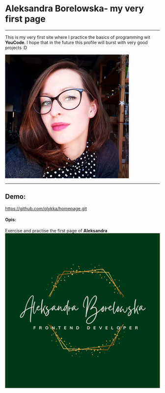# Aleksandra Borelowska- my very first page
***
This is my very first site where I practice the basics of programming wit **YouCode**. I hope that in the future this profile will burst with very good projects :D

![Aleksandra Borelowska](images/Aleksandra.jpg)
***

## Demo:

https://github.com/olykka/homepage.git


#### Opis:
Exercise and practise the first page of **Aleksandra**
![card](images/share.png)
